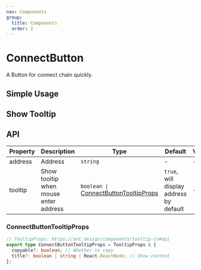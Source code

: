 ```yaml
---
nav: Components
group:
  title: Components
  order: 2
---
```


# ConnectButton

A Button for connect chain quickly.

## Simple Usage

<code src="./demos/simple.tsx"></code>

## Show Tooltip

<code src="./demos/tooltip.tsx"></code>

## API

| Property | Description | Type | Default | Version |
| --- | --- | --- | --- | --- |
| address | Address | `string` | - | - |
| tooltip | Show tooltip when mouse enter address | `boolean \|` [ConnectButtonTooltipProps](#connectbuttontooltipprops) | `true`, will display address by default | - |

### ConnectButtonTooltipProps

```ts
// TooltipProps: https://ant.design/components/tooltip-cn#api
export type ConnectButtonTooltipProps = TooltipProps & {
  copyable?: boolean; // Whether to copy
  title?: boolean | string | React.ReactNode; // Show content
};
```

